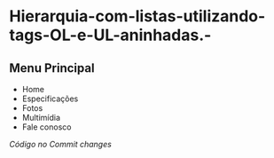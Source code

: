 # Hierarquia-com-listas-utilizando-tags-OL-e-UL-aninhadas.-

<nav>
    <h1>Menu Principal</h1>
    <ul type="a">
        <li> Home</li>
        <li>Especificações</li>
        <li>Fotos</li>
        <li>Multimídia</li>
        <li>Fale conosco</li>
    </ul>
</nav> 

*Código no Commit changes*
